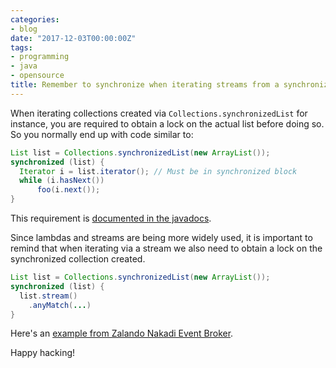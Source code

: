 ```yaml
---
categories:
- blog
date: "2017-12-03T00:00:00Z"
tags:
- programming
- java
- opensource
title: Remember to synchronize when iterating streams from a synchronized Collection
---
```


When iterating collections created via `Collections.synchronizedList` for instance, you are required
to obtain a lock on the actual list before doing so. So you normally end up with code similar to:

```java
List list = Collections.synchronizedList(new ArrayList());
synchronized (list) {
  Iterator i = list.iterator(); // Must be in synchronized block
  while (i.hasNext())
      foo(i.next());
}
```

This requirement is [documented in the javadocs](https://docs.oracle.com/javase/9/docs/api/java/util/Collections.html#synchronizedList-java.util.List-).

Since lambdas and streams are being more widely used, it is important to remind
that when iterating via a stream we also need to obtain a lock on the synchronized
collection created.

```java
List list = Collections.synchronizedList(new ArrayList());
synchronized (list) {
  list.stream()
    .anyMatch(...)
}
```

Here's an [example from Zalando Nakadi Event Broker](https://github.com/zalando/nakadi/pull/786).

Happy hacking!
